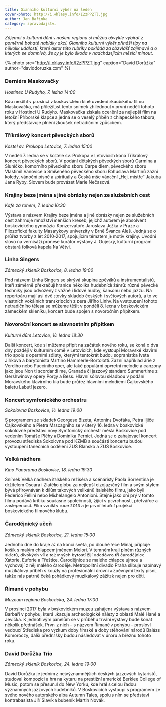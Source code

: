 ```yaml
---
title: Gianniho kulturní výběr na leden
cover-photo: http://i.ohlasy.info/I2zPPZTl.jpg
author: Jan Bařinka
category: zpravodajství
---
```


*Zájemci o kulturní dění v našem regionu si můžou obvykle vybírat z poměrně bohaté nabídky akcí. Gianniho kulturní výběr přináší tipy na několik událostí, které autor této rubriky pokládá za obzvlášť zajímavé a o kterých se domnívá, že by je bylo škoda v nadcházejícím měsíci minout.*

{% photo src="http://i.ohlasy.info/I2zPPZT.jpg" caption="David Dorůžka" author="daviddoruzka.com" %}

### Derniéra Maskovačky

*Hostinec U Rudyho, 7. ledna 14:00*

Kdo nestihl v prosinci v boskovickém kině uvedení skautského filmu Maskovačka, má příležitost tento snímek zhlíédnout v první neděli tohoto roku v Hostinci U Rudyho. Maskovačka získala ocenění za nejlepší film na letošní Příborské klapce a jedná se o veselý příběh z chlapeckého tábora, který představuje plnění zkoušek netradičním způsobem.

### Tříkrálový koncert pěveckých sborů

*Kostel sv. Prokopa Letovice, 7. ledna 15:00*

V neděli 7. ledna se v kostele sv. Prokopa v Letovicích koná Tříkrálový koncert pěveckých sborů. V podání dětských pěveckých sborů Carmina a Sluníčko, komorního pěveckého sboru Carpe diem, pěveckého sboru Vlastimil Vanovice a Smíšeného pěveckého sboru Bohuslava Martinů zazní koledy, vánoční písně a spirituály a Česká mše vánoční „Hej, mistře“ Jakuba Jana Ryby. Slovem bude provázet Marie Nečasová.

### Krajiny beze jména a jiné obrázky nejen ze služebních cest

*Kafe za rohem, 7. ledna 16:30*

Výstava s názvem Krajiny beze jména a jiné obrázky nejen ze služebních cest zahrnuje množství menších kreseb, jejichž autorem je absolvent boskovického gymnázia, Konzervatoře Jaroslava Ježka v Praze a Filozofické fakulty Masarykovy univerzity v Brně Švanca Aleš. Jedná se o průřez tvorby z let 2010–2017, spojujícím tématem je motiv krajiny. Úvodní slovo na vernisáži pronese kurátor výstavy J. Oujeský, kulturní program obstará folková kapela Na Větvi.

### Linha Singers

*Zámecký skleník Boskovice, 8. ledna 19:00*

Pod názvem Linha Singers se skrývá skupina zpěváků a instrumentalistů, kteří záměrně překračují hranice několika hudebních žánrů: různé pěvecké techniky jsou odvozeny z vážné i lidové hudby, šansonu nebo jazzu. Na repertoáru mají asi dvě stovky skladeb českých i světových autorů, a to ve vlastních vokálních transkripcích z pera Jiřího Linhy. Na vystoupení tohoto netradičního tělesa se můžeme těšit v pondělí 8. ledna v boskovickém zámeckém skleníku, koncert bude spojen s novoročním přípitkem.

### Novoroční koncert se slavnostním přípitkem

*Kulturní dům Letovice, 10. ledna 18:30*

Další koncert, kde si můžeme připít na začátek nového roku, se koná o dva dny později v kulturním domě v Letovicích, kde vystoupí Moravské klavírní trio spolu s operními sólisty, kterými tentokrát budou sopranistka Iveta Jiříková a barytonista Martino Hammerle-Bortolotti. Zazní například árie z Verdiho nebo Pucciniho oper, ale také populární operetní melodie a canzony jako jsou Non ti scordar di me, Granada či jazzový standard Summertime z Gershwinovy opery Porgy a Bess. Hlavní sólovou skladbou v podání Moravského klavírního tria bude průřez hlavními melodiemi Čajkovského baletu Labutí jezero.

### Koncert symfonického orchestru

*Sokolovna Boskovice, 16. ledna 19:00*

S programem ze skladeb Georgese Bizeta, Antonína Dvořáka, Petra Iljiče Čajkovského a Pietra Mascagniho se v úterý 16. ledna v boskovické sokolovně představí nový Symfonický orchestr města Boskovice pod vedením Tomáše Pléhy a Dominika Pernici. Jedná se o zahajovací koncert provozu střediska Sokolovna pod KZMB a součástí koncertu budou vystoupení tanečních oddělení ZUŠ Blansko a ZUŠ Boskovice.

### Velká nádhera

*Kino Panorama Boskovice, 18. ledna 19:30*

Snímek Velká nádhera italského režiséra a scénáristy Paola Sorrentina je držitelem Oscara i Zlatého glóbu za nejlepší cizojazyčný film a svým stylem bývá přirovnáván k dílům takových velikánů italského filmu, jako byli Federico Fellini nebo Michelangelo Antonioni. Stejně jako oni prý v tomto filmu podává kritiku současné společnosti, žijící v povrchnosti, přetvářce a zaslepenosti. Film vznikl v roce 2013 a je první letošní projekcí boskovického filmového klubu.

### Čarodějnický učeň

*Zámecký skleník Boskovice, 21. ledna 15:00*

Jednoho dne do kraje až na konci světa, po dlouhé řece Minaj, připluje košík s malým chlapcem jménem Melori. V temném kraji plném různých skřetů, divokých víl a tajemných bytostí žijí odedávna tři čarodějnice – Xatorie, Euforie a Třeštice. Čarodějnice se malého chlapce ujmou a vychovají z něj malého čaroděje. Metropolitní divadlo Praha slibuje napínavý muzikálový příběh s kouzly na profesionální úrovni a zpěvnými texty písní, takže nás patrně čeká pohádkový muzikálový zážitek nejen pro děti. 

### Římané v pohybu

*Muzeum regionu Boskovicka, 24. ledna 17:00*

V prosinci 2017 byla v boskovickém muzeu zahájena výstava s názvem Barbaři v pohybu, která ukazuje archeologické nálezy z oblasti Malé Hané a Jevíčka. K jednotlivým panelům se v průběhu trvání výstavy bude konat několik přednášek. První z nich – s názvem Římané v pohybu – prosloví vedoucí Střediska pro výzkum doby římské a doby stěhování národů Balázs Komoróczy, další přednášky budou následovat v únoru a březnu tohoto roku.

### David Dorůžka Trio

*Zámecký skleník Boskovice, 24. ledna 19:00*

David Dorůžka je jedním z nejvýznamnějších českých jazzových kytaristů, studoval kompozici a hru na kytaru na prestižní americké Berklee College of Music, potom se přesunul do New Yorku, kde hrál s celou řadou významných jazzových hudebníků. V Boskovicích vystoupí s programem ze svého nového autorského alba Autumn Tales, spolu s ním se představí kontrabasista Jiří Slavík a bubeník Martin Novák.